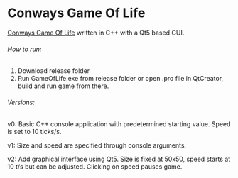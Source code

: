 # Conways Game Of Life
[Conways Game Of Life](https://en.wikipedia.org/wiki/Conway%27s_Game_of_Life#Examples_of_patterns) written in C++ with a Qt5 based GUI.

###### How to run:
1) Download release folder
2) Run GameOfLife.exe from release folder 
or open .pro file in QtCreator, build and run game from there.

###### Versions:

v0: Basic C++ console application with predetermined starting value. Speed is set to 10 ticks/s.

v1: Size and speed are specified through console arguments.

v2: Add graphical interface using Qt5. Size is fixed at 50x50, speed starts at 10 t/s but can be adjusted. Clicking on speed pauses game.
